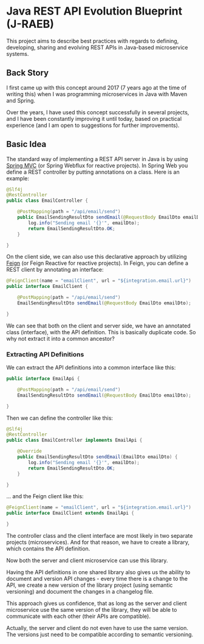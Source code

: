 # Java REST API Evolution Blueprint (J-RAEB)

This project aims to describe best practices with regards to defining, developing, sharing and evolving REST APIs in Java-based microservice systems.

## Back Story

I first came up with this concept around 2017 (7 years ago at the time of writing this) when I was programming microservices in Java with Maven and Spring.

Over the years, I have used this concept successfully in several projects, and I have been constantly improving it until today, based on practical experience  (and I am open to suggestions for further improvements).

## Basic Idea

The standard way of implementing a REST API server in Java is by using [Spring MVC](https://www.baeldung.com/spring-mvc-tutorial) (or Spring Webflux for reactive projects). In Spring Web you define a REST controller by putting annotations on a class. Here is an example:

```java
@Slf4j
@RestController
public class EmailController {

	@PostMapping(path = "/api/email/send")
	public EmailSendingResultDto sendEmail(@RequestBody EmailDto emailDto) {
		log.info("Sending email '{}'", emailDto);
		return EmailSendingResultDto.OK;
	}

}
```

On the client side, we can also use this declarative approach by utilizing [Feign](https://www.javatodev.com/how-to-use-feign-client-in-spring-boot/) (or Feign Reactive for reactive projects). In Feign, you can define a REST client by annotating an interface:

```java
@FeignClient(name = "emailClient", url = "${integration.email.url}")
public interface EmailClient {

	@PostMapping(path = "/api/email/send")
	EmailSendingResultDto sendEmail(@RequestBody EmailDto emailDto);

}
```

We can see that both on the client and server side, we have an annotated class (interface), with the API definition. This is basically duplicate code. So why not extract it into a common ancestor?

### Extracting API Definitions

We can extract the API definitions into a common interface like this:

```java
public interface EmailApi {

	@PostMapping(path = "/api/email/send")
	EmailSendingResultDto sendEmail(@RequestBody EmailDto emailDto);

}
```

Then we can define the controller like this:

```java
@Slf4j
@RestController
public class EmailController implements EmailApi {

	@Override
	public EmailSendingResultDto sendEmail(EmailDto emailDto) {
		log.info("Sending email '{}'", emailDto);
		return EmailSendingResultDto.OK;
	}

}
```

... and the Feign client like this:

```java
@FeignClient(name = "emailClient", url = "${integration.email.url}")
public interface EmailClient extends EmailApi {

}
```

The controller class and the client interface are most likely in two separate projects (microservices). And for that reason, we have to create a library, which contains the API definition.

Now both the server and client microservice can use this library.

Having the API definitions in one shared library also gives us the ability to document and version API changes - every time there is a change to the API, we create a new version of the library project (using semantic versioning) and document the changes in a changelog file.

This approach gives us confidence, that as long as the server and client microservice use the same version of the library, they will be able to communicate with each other (their APIs are compatible).

Actually, the server and client do not even have to use the same version. The versions just need to be compatible according to semantic versioning.
